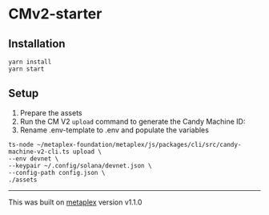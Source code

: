 # CMv2-starter

## Installation
```
yarn install
yarn start
```

## Setup

1. Prepare the assets
1. Run the CM V2 `upload` command to generate the Candy Machine ID:
1. Rename .env-template to .env and populate the variables

```
ts-node ~/metaplex-foundation/metaplex/js/packages/cli/src/candy-machine-v2-cli.ts upload \
--env devnet \
--keypair ~/.config/solana/devnet.json \
--config-path config.json \
./assets
```

-------------------



This was built on [metaplex](https://github.com/metaplex-foundation/metaplex) version v1.1.0
